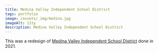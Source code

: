 ```yaml
---
title: Medina Valley Independent School District
tags: portfolio
image: /assets/_img/medina.jpg
imageAlt: 11ty
description: Medina Valley Independent School District
---
```


This was a redesign of [Medina Valley Independent School District](https://www.mvisd.com/) done in 2021.